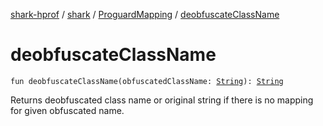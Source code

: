 [shark-hprof](../../index.md) / [shark](../index.md) / [ProguardMapping](index.md) / [deobfuscateClassName](./deobfuscate-class-name.md)

# deobfuscateClassName

`fun deobfuscateClassName(obfuscatedClassName: `[`String`](https://kotlinlang.org/api/latest/jvm/stdlib/kotlin/-string/index.html)`): `[`String`](https://kotlinlang.org/api/latest/jvm/stdlib/kotlin/-string/index.html)

Returns deobfuscated class name or original string if there is no
mapping for given obfuscated name.

